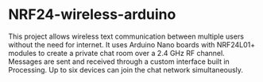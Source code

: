 # NRF24-wireless-arduino
This project allows wireless text communication between multiple users without the need for internet. It uses Arduino Nano boards with NRF24L01+ modules to create a private chat room over a 2.4 GHz RF channel. Messages are sent and received through a custom interface built in Processing. Up to six devices can join the chat network simultaneously.
